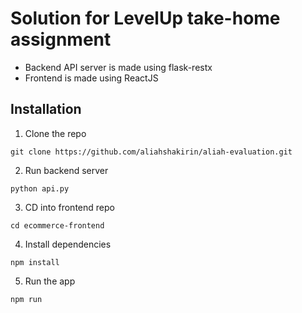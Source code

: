 # Solution for LevelUp take-home assignment

* Backend API server is made using flask-restx 
* Frontend is made using ReactJS 

## Installation
1. Clone the repo
```
git clone https://github.com/aliahshakirin/aliah-evaluation.git
```
2. Run backend server
```
python api.py
```
3. CD into frontend repo
```
cd ecommerce-frontend
```
4. Install dependencies
```
npm install
```
5. Run the app
```
npm run
```
